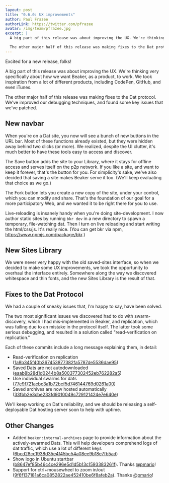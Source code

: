 ```yaml
---
layout: post
title: "0.6.0: UX improvements"
author: Paul Frazee
authorLink: https://twitter.com/pfrazee
avatar: /img/team/pfrazee.jpg
excerpt: |
  A big part of this release was about improving the UX. We're thinking very specifically about how we want Beaker, as a product, to work. We took inspiration from a lot of different products, including CodePen, GitHub, and even iTunes.

  The other major half of this release was making fixes to the Dat protocol. We've improved our debugging techniques, and found some key issues that we've patched.
---
```


Excited for a new release, folks!

A big part of this release was about improving the UX. We're thinking very specifically about how we want Beaker, as a product, to work. We took inspiration from a lot of different products, including CodePen, GitHub, and even iTunes.

The other major half of this release was making fixes to the Dat protocol. We've improved our debugging techniques, and found some key issues that we've patched.

## New navbar

When you're on a Dat site, you now will see a bunch of new buttons in the URL bar. Most of these functions already existed, but they were hidden away behind two clicks (or more). We realized, despite the UI clutter, it's much better to have these tools easy to access and discover.

The Save button adds the site to your Library, where it stays for offline access and serves itself on the p2p network. If you like a site, and want to keep it forever, that's the button for you. For simplicity's sake, we've also decided that saving a site makes Beaker serve it too. (We'll keep evaluating that choice as we go.)

The Fork button lets you create a new copy of the site, under your control, which you can modify and share. That's the foundation of our goal for a more participatory Web, and we wanted it to be right there for you to use.

Live-reloading is insanely handy when you're doing site-development. I now author static sites by running `bkr dev` in a new directory to spawn a temporary, file-watching dat. Then I turn on live reloading and start writing the html/css/js. It's really nice. (You can get bkr via npm, https://www.npmjs.com/package/bkr.)

## New Sites Library

We were never very happy with the old saved-sites interface, so when we decided to make some UX improvements, we took the opportunity to overhaul the interface entirely. Somewhere along the way we discovered whitespace and thin fonts, and the new Sites Library is the result of that.

## Fixes to the Dat Protocol

We had a couple of sneaky issues that, I'm happy to say, have been solved.

The two most significant issues we discovered had to do with swarm-discovery, which I had mis-implemented in Beaker, and replication, which was failing due to an mistake in the protocol itself. The latter took some serious debugging, and resulted in a solution called "read-verification on replication."

Each of these commits include a long message explaining them, in detail:
- Read-verification on replication ([1a8b345f40b367453877382fa5787de5536dae95](https://github.com/beakerbrowser/beaker/commits/1a8b345f40b367453877382fa5787de5536dae95))
- Saved Dats are not autodownloaded ([eaab8b28d1d0244b8a500377302452eb762282a5](https://github.com/beakerbrowser/beaker/commits/eaab8b28d1d0244b8a500377302452eb762282a5))
- Use individual swarms for dats ([77e9f721acbc3a1b72bcf5d746144769d0261a00](https://github.com/beakerbrowser/beaker/commits/77e9f721acbc3a1b72bcf5d746144769d0261a00))
- Saved archives are now hosted automatically ([33fbb2e3cbe233fd9010049c729121424e7e640e](https://github.com/beakerbrowser/beaker/commits/33fbb2e3cbe233fd9010049c729121424e7e640e))

We'll keep working on Dat's reliability, and we should be releasing a self-deployable Dat hosting server soon to help with uptime.

## Other Changes
- Added `beaker:internal-archives` page to provide information about the actively-swarmed Dats. This will help developers comprehend logs of dat traffic, which use a lot of different keys ([6bcd28cc1938d35e4f45bc54a08ee9b18e7fb5ad](https://github.com/beakerbrowser/beaker/commits/6bcd28cc1938d35e4f45bc54a08ee9b18e7fb5ad))
- Show logo in Ubuntu startbar ([b8647ef85b46c4ce296e5d1d5b13c1593383261f](https://github.com/beakerbrowser/beaker/commits/b8647ef85b46c4ce296e5d1d5b13c1593383261f)). Thanks [@pmario](https://github.com/pmario)!
- Support for ctrl+mousewheel to zoom in/out ([9f6f137181a6ca0852822ae452410be6f8afeb2a](https://github.com/beakerbrowser/beaker/commits/9f6f137181a6ca0852822ae452410be6f8afeb2a)). Thanks [@pmario](https://github.com/pmario)!
